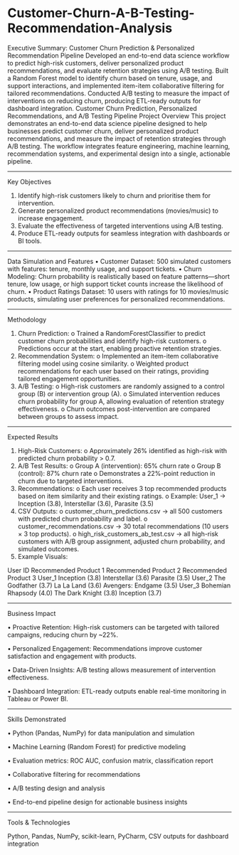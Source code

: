 # Customer-Churn-A-B-Testing-Recommendation-Analysis

Executive Summary: 
Customer Churn Prediction & Personalized Recommendation Pipeline
Developed an end-to-end data science workflow to predict high-risk customers, deliver personalized product recommendations, and evaluate retention strategies using A/B testing. Built a Random Forest model to identify churn based on tenure, usage, and support interactions, and implemented item-item collaborative filtering for tailored recommendations. Conducted A/B testing to measure the impact of interventions on reducing churn, producing ETL-ready outputs for dashboard integration.
Customer Churn Prediction, Personalized Recommendations, and A/B Testing Pipeline
Project Overview
This project demonstrates an end-to-end data science pipeline designed to help businesses predict customer churn, deliver personalized product recommendations, and measure the impact of retention strategies through A/B testing. The workflow integrates feature engineering, machine learning, recommendation systems, and experimental design into a single, actionable pipeline.
________________________________________
Key Objectives
1.	Identify high-risk customers likely to churn and prioritise them for intervention.
2.	Generate personalized product recommendations (movies/music) to increase engagement.
3.	Evaluate the effectiveness of targeted interventions using A/B testing.
4.	Produce ETL-ready outputs for seamless integration with dashboards or BI tools.
________________________________________
Data Simulation and Features
•	Customer Dataset: 500 simulated customers with features: tenure, monthly usage, and support tickets.
•	Churn Modeling: Churn probability is realistically based on feature patterns—short tenure, low usage, or high support ticket counts increase the likelihood of churn.
•	Product Ratings Dataset: 10 users with ratings for 10 movies/music products, simulating user preferences for personalized recommendations.
________________________________________
Methodology
1.	Churn Prediction:
o	Trained a RandomForestClassifier to predict customer churn probabilities and identify high-risk customers.
o	Predictions occur at the start, enabling proactive retention strategies.
2.	Recommendation System:
o	Implemented an item-item collaborative filtering model using cosine similarity.
o	Weighted product recommendations for each user based on their ratings, providing tailored engagement opportunities.
3.	A/B Testing:
o	High-risk customers are randomly assigned to a control group (B) or intervention group (A).
o	Simulated intervention reduces churn probability for group A, allowing evaluation of retention strategy effectiveness.
o	Churn outcomes post-intervention are compared between groups to assess impact.
________________________________________
Expected Results
1.	High-Risk Customers:
o	Approximately 26% identified as high-risk with predicted churn probability > 0.7.
2.	A/B Test Results:
o	Group A (intervention): 65% churn rate
o	Group B (control): 87% churn rate
o	Demonstrates a 22%-point reduction in churn due to targeted interventions.
3.	Recommendations:
o	Each user receives 3 top recommended products based on item similarity and their existing ratings.
o	Example: User_1 → Inception (3.8), Interstellar (3.6), Parasite (3.5)
4.	CSV Outputs:
o	customer_churn_predictions.csv → all 500 customers with predicted churn probability and label.
o	customer_recommendations.csv → 30 total recommendations (10 users × 3 top products).
o	high_risk_customers_ab_test.csv → all high-risk customers with A/B group assignment, adjusted churn probability, and simulated outcomes.
5.	Example Visuals:
 

User ID	Recommended Product 1	Recommended Product 2	Recommended Product 3
User_1	Inception (3.8)	Interstellar (3.6)	Parasite (3.5)
User_2	The Godfather (3.7)	La La Land (3.6)	Avengers: Endgame (3.5)
User_3	Bohemian Rhapsody (4.0)	The Dark Knight (3.8)	Inception (3.7)

 
________________________________________
Business Impact

•	Proactive Retention: High-risk customers can be targeted with tailored campaigns, reducing churn by ~22%.

•	Personalized Engagement: Recommendations improve customer satisfaction and engagement with products.

•	Data-Driven Insights: A/B testing allows measurement of intervention effectiveness.

•	Dashboard Integration: ETL-ready outputs enable real-time monitoring in Tableau or Power BI.

________________________________________
Skills Demonstrated

•	Python (Pandas, NumPy) for data manipulation and simulation

•	Machine Learning (Random Forest) for predictive modeling

•	Evaluation metrics: ROC AUC, confusion matrix, classification report

•	Collaborative filtering for recommendations

•	A/B testing design and analysis

•	End-to-end pipeline design for actionable business insights

________________________________________
Tools & Technologies

Python, Pandas, NumPy, scikit-learn, PyCharm, CSV outputs for dashboard integration

